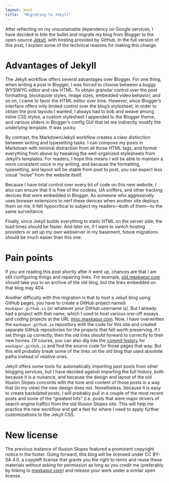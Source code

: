 ```yaml
---
layout: post
title:  "Migrating to Jekyll"
---
```



After reflecting on my unsustainable dependency on Google services, I have decided to bite
the bullet and migrate my blog from Blogger to the open-source [Jekyll](https://github.com/jekyll/jekyll),
with hosting provided by GitHub. In the full version of this post,
I explain some of the technical reasons for making this change. 

<!--more-->

# Advantages of Jekyll

The Jekyll workflow offers several advantages over Blogger. For one thing, when writing a post in Blogger,
I was forced to choose between a buggy WYSIWYG editor and raw HTML. To obtain granular control over the
post formatting, blockquote styles, image sizes, embedded video behavior, and so on, I came to favor the HTML
editor over time. However, since Blogger’s interface offers only limited control over the blog’s stylesheet, in
order to obtain the post layouts I wanted, I always had to
bob and weave among inline CSS styles, a custom stylesheet I appended to the Blogger theme, and various
sliders in Blogger’s config GUI that let me indirectly modify the underlying template. It was yucky.

By contrast,
the Markdown/Jekyll workflow creates a clear distinction between writing and typesetting tasks. I can compose
my posts in Markdown with minimal distraction from all those HTML tags, and format everything from above by tweaking
the well-organized stylesheets from Jekyll’s templates. For readers, I hope this means I will be able to maintain 
a more consistent voice in my writing, and because the formatting, typesetting, and layout will be stable from post to
post, you can expect less visual “noise” from the website itself. 

Because I have total control over every bit of code on this new website, I also can ensure that it is free of the
cookies, UA sniffers, and other tracking devices that were embedded in Blogger. As someone who aggressively uses
browser extensions to nerf these devices when another site deploys them on me, it felt hypocritical to subject my
readers—both of them—to the same surveillance.

Finally, since Jekyll builds everything to static HTML on the server side,
the load times should be faster. And later on, if I want to switch hosting providers or set up my own webserver in my
basement, future migrations should be much easier than this one.

# Pain points

If you are reading this post shortly after it went up, chances are that I am still configuring things and repairing links.
For example, [old.maxkapur.com](https://old.maxkapur.com/) should take you to an archive of the old blog,
but the links embedded on that blog may 404.

Another difficulty with this migration is that to host a Jekyll blog using GitHub pages, you have to create a GitHub project named `maxkapur.github.io` (or whatever your GitHub username is). But I already had a project with that name, which I used to host various one-off essays and coding projects at the URL [misc.maxkapur.com](https://misc.maxkapur.com). Now, I have overwritten the `maxkapur.github.io` repository with the code for this site and created separate GitHub repositories for the projects that felt worth preserving. If I set things up correctly, then the old links should forward to correctly to their new homes. Of course, you can also 
dig into the [commit history](https://github.com/maxkapur/maxkapur.github.io/commits/master) for `maxkapur.github.io` and find the source code for those
pages that way. But this will probably break some of the links on the old blog that used absolute paths instead of relative ones.

Jekyll offers some tools for automatically importing past posts from other blogging services, but I have decided against importing the full history, both because it is a nuisance, and because the design and layout of the old Illusion Slopes concords with the tone and content of those posts in a way that (in my view) the new design does not. Nonetheless, because it is easy to create backdated posts, I will probably pull in a couple of the most recent posts and some of the “greatest hits” (i.e. posts that were major drivers of search engine traffic) from the old Illusion Slopes site. This will help me practice the new workflow and get a feel for where I need to apply further customizations to the Jekyll CSS.

# New license

The previous instance of Illusion Slopes featured a prominent copyright notice in the footer. Going forward, this blog will be licensed under CC BY-SA 4.0, a copyleft license that grants you the right to remix and reuse these materials without asking for permission as long as you credit me (preferably by linking to [maxkapur.com](https://maxkapur.com)) and release your work under a similar open license.

